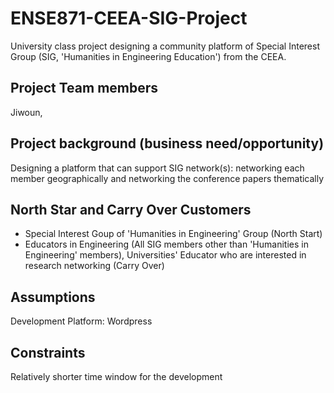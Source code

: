 # ENSE871-CEEA-SIG-Project
University class project designing a community platform of Special Interest Group (SIG, 'Humanities in Engineering Education') from the CEEA.

## Project Team members
Jiwoun, 

## Project background (business need/opportunity)
Designing a platform that can support SIG network(s): networking each member geographically and networking the conference papers thematically

## North Star and Carry Over Customers
- Special Interest Goup of 'Humanities in Engineering' Group (North Start) 
- Educators in Engineering (All SIG members other than 'Humanities in Engineering' members), Universities' Educator who are interested in research networking (Carry Over)

## Assumptions
Development Platform: Wordpress

## Constraints
Relatively shorter time window for the development
